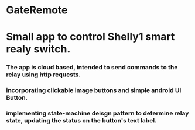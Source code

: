 # GateRemote
# Small app to control Shelly1 smart realy switch.
### The app is cloud based, intended to send commands to the relay using http requests.
### incorporating clickable image buttons and simple android UI Button.
### implementing state-machine deisgn pattern to determine relay state, updating the status on the button's text label. 
